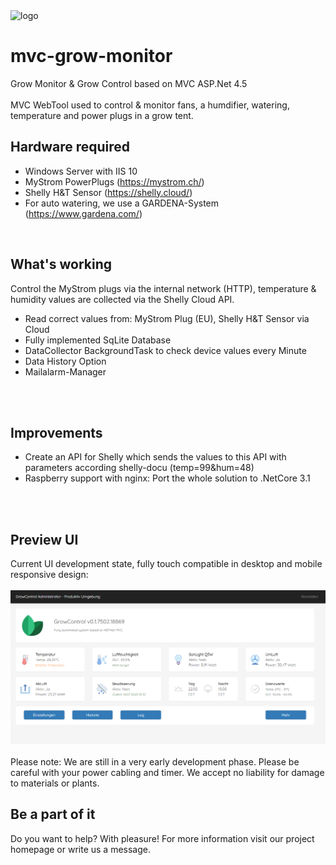 <img src="http://srv01.hightechnix.at/growcontrol/content/images/growcontrol-logo.png" alt="logo" />

# mvc-grow-monitor
Grow Monitor &amp; Grow Control based on MVC ASP.Net 4.5
<br />
<br />
MVC WebTool used to control & monitor fans, a humdifier, watering, temperature and power plugs in a grow tent.
<br />

## Hardware required
- Windows Server with IIS 10
- MyStrom PowerPlugs (https://mystrom.ch/)
- Shelly H&amp;T Sensor (https://shelly.cloud/)
- For auto watering, we use a GARDENA-System (https://www.gardena.com/)
<br />

## What's working
Control the MyStrom plugs via the internal network (HTTP), temperature &amp; humidity values are collected via the Shelly Cloud API.
<br />
- Read correct values from: MyStrom Plug (EU), Shelly H&amp;T Sensor via Cloud
- Fully implemented SqLite Database
- DataCollector BackgroundTask to check device values every Minute
- Data History Option
- Mailalarm-Manager
<br />
<br />

## Improvements
- Create an API for Shelly which sends the values to this API with parameters according shelly-docu (temp=99&hum=48)
- Raspberry support with nginx: Port the whole solution to .NetCore 3.1
<br />
<br />

## Preview UI
Current UI development state, fully touch compatible in desktop and mobile responsive design:
<br />
<br />
<img src="preview.png" alt="preview" />
<br />
<br />
Please note: We are still in a very early development phase. Please be careful with your power cabling and timer. We accept no liability for damage to materials or plants.
<br />

## Be a part of it
Do you want to help? With pleasure! For more information visit our project homepage or write us a message.
<br />
<br />
